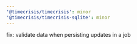 ```yaml
---
'@timecrisis/timecrisis': minor
'@timecrisis/timecrisis-sqlite': minor
---
```


fix: validate data when persisting updates in a job
